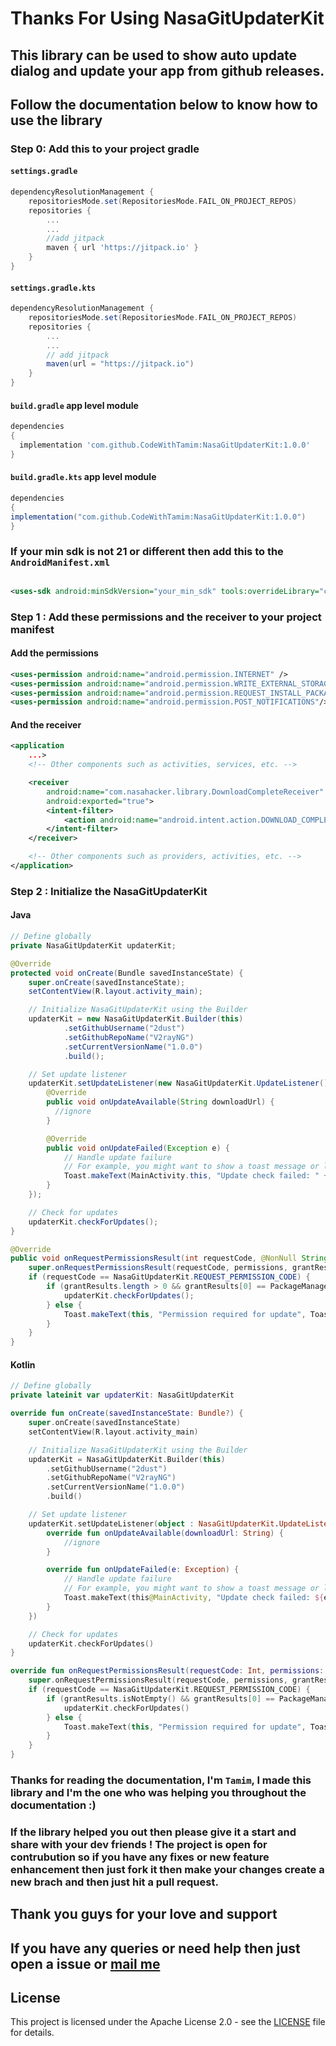 # Thanks For Using NasaGitUpdaterKit
## This library can be used to show auto update dialog and update your app from github releases.
## Follow the documentation below to know how to use the library

### Step 0: Add this to your project gradle
#### `settings.gradle`
```groovy
dependencyResolutionManagement {
    repositoriesMode.set(RepositoriesMode.FAIL_ON_PROJECT_REPOS)
    repositories {
        ...
        ...
        //add jitpack
        maven { url 'https://jitpack.io' }
    }
}
```
#### `settings.gradle.kts`
```groovy
dependencyResolutionManagement {
    repositoriesMode.set(RepositoriesMode.FAIL_ON_PROJECT_REPOS)
    repositories {
        ...
        ...
        // add jitpack
        maven(url = "https://jitpack.io")
    }
}
```
#### `build.gradle` app level module
```groovy
dependencies 
{
  implementation 'com.github.CodeWithTamim:NasaGitUpdaterKit:1.0.0'
}
```
#### `build.gradle.kts` app level module
```groovy
dependencies 
{
implementation("com.github.CodeWithTamim:NasaGitUpdaterKit:1.0.0")
}
```

### If your min sdk is not 21 or different then add this to the `AndroidManifest.xml`

```xml

<uses-sdk android:minSdkVersion="your_min_sdk" tools:overrideLibrary="com.nasahacker.library" />
```

### Step 1 : Add these permissions and the receiver to your project manifest
#### Add the permissions
```xml
<uses-permission android:name="android.permission.INTERNET" />
<uses-permission android:name="android.permission.WRITE_EXTERNAL_STORAGE" />
<uses-permission android:name="android.permission.REQUEST_INSTALL_PACKAGES" />
<uses-permission android:name="android.permission.POST_NOTIFICATIONS"/>
 ```
#### And the receiver
```xml
<application
    ...>
    <!-- Other components such as activities, services, etc. -->

    <receiver
        android:name="com.nasahacker.library.DownloadCompleteReceiver"
        android:exported="true">
        <intent-filter>
            <action android:name="android.intent.action.DOWNLOAD_COMPLETE" />
        </intent-filter>
    </receiver>

    <!-- Other components such as providers, activities, etc. -->
</application>

```
### Step 2 : Initialize the NasaGitUpdaterKit
#### Java

```java
// Define globally
private NasaGitUpdaterKit updaterKit;

@Override
protected void onCreate(Bundle savedInstanceState) {
    super.onCreate(savedInstanceState);
    setContentView(R.layout.activity_main);

    // Initialize NasaGitUpdaterKit using the Builder
    updaterKit = new NasaGitUpdaterKit.Builder(this)
            .setGithubUsername("2dust")
            .setGithubRepoName("V2rayNG")
            .setCurrentVersionName("1.0.0")
            .build();

    // Set update listener
    updaterKit.setUpdateListener(new NasaGitUpdaterKit.UpdateListener() {
        @Override
        public void onUpdateAvailable(String downloadUrl) {
          //ignore
        }

        @Override
        public void onUpdateFailed(Exception e) {
            // Handle update failure
            // For example, you might want to show a toast message or log the error
            Toast.makeText(MainActivity.this, "Update check failed: " + e.getMessage(), Toast.LENGTH_LONG).show();
        }
    });

    // Check for updates
    updaterKit.checkForUpdates();
}

@Override
public void onRequestPermissionsResult(int requestCode, @NonNull String[] permissions, @NonNull int[] grantResults) {
    super.onRequestPermissionsResult(requestCode, permissions, grantResults);
    if (requestCode == NasaGitUpdaterKit.REQUEST_PERMISSION_CODE) {
        if (grantResults.length > 0 && grantResults[0] == PackageManager.PERMISSION_GRANTED) {
            updaterKit.checkForUpdates();
        } else {
            Toast.makeText(this, "Permission required for update", Toast.LENGTH_SHORT).show();
        }
    }
}

```
#### Kotlin

```Kotlin
// Define globally
private lateinit var updaterKit: NasaGitUpdaterKit

override fun onCreate(savedInstanceState: Bundle?) {
    super.onCreate(savedInstanceState)
    setContentView(R.layout.activity_main)

    // Initialize NasaGitUpdaterKit using the Builder
    updaterKit = NasaGitUpdaterKit.Builder(this)
        .setGithubUsername("2dust")
        .setGithubRepoName("V2rayNG")
        .setCurrentVersionName("1.0.0")
        .build()

    // Set update listener
    updaterKit.setUpdateListener(object : NasaGitUpdaterKit.UpdateListener {
        override fun onUpdateAvailable(downloadUrl: String) {
            //ignore
        }

        override fun onUpdateFailed(e: Exception) {
            // Handle update failure
            // For example, you might want to show a toast message or log the error
            Toast.makeText(this@MainActivity, "Update check failed: ${e.message}", Toast.LENGTH_LONG).show()
        }
    })

    // Check for updates
    updaterKit.checkForUpdates()
}

override fun onRequestPermissionsResult(requestCode: Int, permissions: Array<out String>, grantResults: IntArray) {
    super.onRequestPermissionsResult(requestCode, permissions, grantResults)
    if (requestCode == NasaGitUpdaterKit.REQUEST_PERMISSION_CODE) {
        if (grantResults.isNotEmpty() && grantResults[0] == PackageManager.PERMISSION_GRANTED) {
            updaterKit.checkForUpdates()
        } else {
            Toast.makeText(this, "Permission required for update", Toast.LENGTH_SHORT).show()
        }
    }
}
```

### Thanks for reading the documentation, I'm `Tamim`, I made this library and I'm the one who was helping you throughout the documentation :)
### If the library helped you out then please give it a start and share with your dev friends ! The project is open for contrubution so if you have any fixes or new feature enhancement then just fork it then make your changes create a new brach and then just hit a pull request.

## Thank you guys for your love and support
## If you have any queries or need help then just open a issue or  <a href="mailto:tamimh.dev@gmail.com">mail me</a>
## License

This project is licensed under the Apache License 2.0 - see the [LICENSE](LICENSE) file for details.
